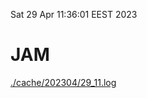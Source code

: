 Sat 29 Apr 11:36:01 EEST 2023
# JAM
<a href='./cache/202304/29_11.log'>./cache/202304/29_11.log</a>
